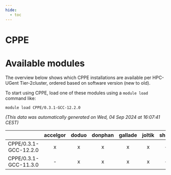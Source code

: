 ```yaml
---
hide:
  - toc
---
```


CPPE
====

# Available modules


The overview below shows which CPPE installations are available per HPC-UGent Tier-2cluster, ordered based on software version (new to old).

To start using CPPE, load one of these modules using a `module load` command like:

```shell
module load CPPE/0.3.1-GCC-12.2.0
```

*(This data was automatically generated on Wed, 04 Sep 2024 at 16:07:41 CEST)*  

| |accelgor|doduo|donphan|gallade|joltik|shinx|skitty|
| :---: | :---: | :---: | :---: | :---: | :---: | :---: | :---: |
|CPPE/0.3.1-GCC-12.2.0|x|x|x|x|x|-|x|
|CPPE/0.3.1-GCC-11.3.0|-|x|x|x|x|-|x|
